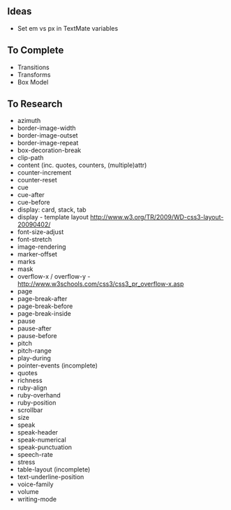 ## Ideas
* Set em vs px in TextMate variables

## To Complete

* Transitions
* Transforms
* Box Model

## To Research
* azimuth
* border-image-width
* border-image-outset
* border-image-repeat
* box-decoration-break
* clip-path
* content (inc. quotes, counters, (multiple)attr)
* counter-increment
* counter-reset
* cue
* cue-after
* cue-before
* display: card, stack, tab
* display - template layout http://www.w3.org/TR/2009/WD-css3-layout-20090402/
* font-size-adjust
* font-stretch
* image-rendering
* marker-offset
* marks
* mask
* overflow-x / overflow-y - http://www.w3schools.com/css3/css3_pr_overflow-x.asp
* page
* page-break-after
* page-break-before
* page-break-inside
* pause
* pause-after
* pause-before
* pitch
* pitch-range
* play-during
* pointer-events (incomplete)
* quotes
* richness
* ruby-align
* ruby-overhand
* ruby-position
* scrollbar
* size
* speak
* speak-header
* speak-numerical
* speak-punctuation
* speech-rate
* stress
* table-layout (incomplete)
* text-underline-position
* voice-family
* volume
* writing-mode